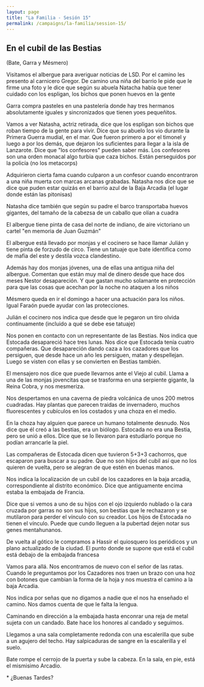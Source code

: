 ```yaml
---
layout: page
title: "La Familia - Sesión 15"
permalink: /campaigns/la-familia/session-15/
---
```


## **En el cubil de las Bestias**

(Bate, Garra y Mésmero)

Visitamos el albergue para averiguar noticias de LSD. Por el camino les presento al carnicero Gregor. De camino una niña del barrio le pide que le firme una foto y le dice que según su abuela Natacha había que tener cuidado con los espligan, los bichos que ponen huevos en la gente

Garra compra pasteles en una pastelería donde hay tres hermanos absolutamente iguales y sincronizados que tienen yoes pequeñitos.

Vamos a ver Natasha, actriz retirada, dice que los espligan son bichos que roban tiempo de la gente para vivir. Dice que su abuelo los vio durante la Primera Guerra mudial, en el mar. Que fueron primero a por el timonel y luego a por los demás, que dejaron los suficientes para llegar a la isla de Lanzarote. Dice que "los confesores" pueden saber más. Los confesores son una orden monacal algo turbia que caza bichos. Están perseguidos por la policía (no los metacorps)

Adquirieron cierta fama cuando culparon a un confesor cuando encontraron a una niña muerta con marcas arcanas grabadas. Natasha nos dice que se dice que puden estar quizás en el barrio azul de la Baja Arcadia (el lugar donde están las pitonisas)

Natasha dice también que según su padre el barco transportaba huevos gigantes, del tamaño de la cabezsa de un caballo que olían a cuadra

El albergue tiene pinta de casa del norte de indiano, de aire victoriano un cartel "en memoria de Juan Guzmán"

El albergue está llevado por monjas y el cocinero se hace llamar Julián y tiene pinta de forzudo de circo. Tiene un tatuaje que bate identifica como de mafia del este y destila vozca clandestino. 

Además hay dos monjas jóvenes, una de ellas una antigua niña del albergue. Comentan que están muy mal de dinero desde que hace dos meses Nestor desapareción. Y que gastan mucho solamante en protección para que las cosas que acechan por la noche no ataquen a los niños

Mésmero queda en ir el domingo a hacer una actuación para los niños. Igual Faraón puede ayudar con las protecciones. 

Julián el cocinero nos indica que desde que le pegaron un tiro olvida continuamente (incluido a qué se debe ese tatuaje)

Nos ponen en contacto con un representante de las Bestias. Nos indica que Estocada desapareció hace tres lunas. Nos dice que Estocada tenía cuatro compañeras. Que desapareción dando caza a los cazadores que los persiguen, que desde hace un año les persiguen, matan y despellejan. Luego se visten con ellas y se convierten en Bestias también.

El mensajero nos dice que puede llevarnos ante el Viejo al cubil. Llama a una de las monjas jovencitas que se trasforma en una serpiente gigante, la Reina Cobra, y nos mesmeriza.

Nos despertamos en una caverna de piedra volcánica de unos 200 metros cuadradas. Hay plantas que parecen traidas de invernadero, muchos fluorescentes y cubículos en los costados y una choza en el medio. 

En la choza hay alguien que parece un humano totalmente desnudo. Nos dice que él creó a las bestias, era un biólogo. Estocada no era una Bestia, pero se unió a ellos. Dice que se lo llevaron para estudiarlo porque no podían arrancarle la piel.

Las compañeras de Estocada dicen que tuvieron 5+3+3 cachorros, que escaparon para buscar a su padre. Que no son hijos del cubil así que no los quieren de vuelta, pero se alegran de que estén en buenas manos.

Nos indica la localización de un cubil de los cazadores en la baja arcadia, correspondiente al distrito económico. Dice que antiguamente encima estaba la embajada de Francia.

Dice que si vemos a uno de su hijos con el ojo izquierdo nublado o la cara cruzada por garras no son sus hijos, son bestias que le rechazaron y se mutilaron para perder el vínculo con su creador.  Los hijos de Estocada no tienen el vínculo. Puede que cundo lleguen a la pubertad dejen notar sus genes mentahunanos.

De vuelta al gótico le compramos a Hassir el quiosquero los periódicos y un plano actualizado de la ciudad. El punto donde se supone que está el cubil está debajo de la embajada francesa

Vamos para allá. Nos encontramos de nuevo con el señor de las ratas. Cuando le preguntamos por los Cazadores nos traen un brazo con una hoz con botones que cambian la forma de la hoja y nos muestra el camino a la baja Arcadia.

Nos indica por señas que no digamos a nadie que el nos ha enseñado el camino. Nos damos cuenta de que le falta la lengua.

Caminando en dirección a la embajada hasta enconrar una reja de metal sujeta con un candado. Bate hace los honores al candado y seguimos.

Llegamos a una sala completamente redonda con una escalerilla que sube a un agujero del techo. Hay salpicaduras de sangre en la escalerilla y el suelo.

Bate rompe el cerrojo de la puerta y sube la cabeza. En la sala, en pie, está el mismisimo Arcadio.

  \* ¿Buenas Tardes?